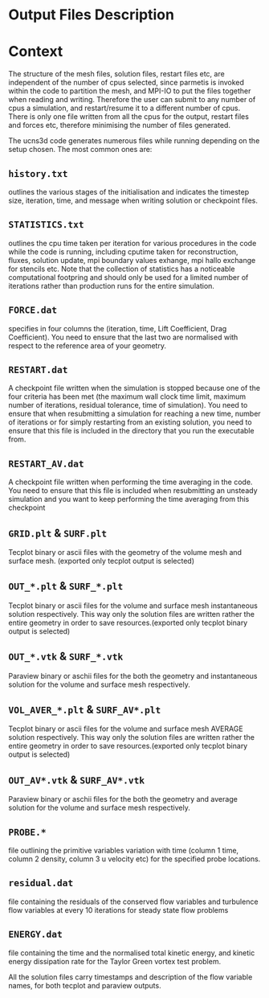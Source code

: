 # Output Files Description

Context
==============

The structure of the mesh files, solution files, restart files etc, are 
independent of the number of cpus selected, since parmetis is invoked 
within the code to partition the mesh, and MPI-IO to put the files together
when reading and writing.
Therefore the user can submit to any number of cpus a simulation, and 
restart/resume it to a different number of cpus. There is only one file 
written from all the cpus for the output, restart files and forces etc,
therefore minimising the number of files generated. 

The ucns3d code generates numerous files while running depending on the setup chosen. The most common ones are:

`history.txt`
-----------------------------------------------------
outlines the various stages of the initialisation and indicates the timestep size, iteration, 
time, and message when writing solution or checkpoint files.

`STATISTICS.txt`
-----------------------------------------------------
outlines the cpu time taken per iteration  for various procedures in the code while the code is running,
including cputime taken for reconstruction, fluxes, solution update, mpi boundary values exhange, mpi hallo exchange for stencils etc. 
Note that the collection of statistics has a noticeable computational footpring and should only be used for a limited number of 
iterations rather than production runs for the entire simulation.

`FORCE.dat` 
-----------------------------------------------------
specifies in four columns the (iteration, time, Lift Coefficient, Drag Coefficient). You need to ensure that
the last two are normalised with respect to the reference area of your geometry.

`RESTART.dat`
-----------------------------------------------------
A checkpoint file written when the simulation is stopped because one of the four criteria has been met 
(the maximum wall clock time limit, maximum number of iterations, residual tolerance, time of simulation). You need to ensure
that when resubmitting a simulation for reaching a new time, number of iterations or for simply restarting from an existing 
solution, you need to ensure that this file is included in the directory that you run the executable from.

`RESTART_AV.dat`
-----------------------------------------------------
A checkpoint file written when performing the time averaging in the code. You need to ensure that this file
is included when resubmitting an unsteady simulation and you want to keep performing the time averaging from this checkpoint

`GRID.plt` & `SURF.plt`
-----------------------------------------------------
Tecplot binary or ascii files with the geometry of the volume mesh and surface mesh. (exported only 
tecplot output is selected)

`OUT_*.plt` & `SURF_*.plt`
-----------------------------------------------------
Tecplot binary or ascii files for the volume and surface mesh instantaneous solution respectively.
This way only the solution files are written rather the entire geometry in order to save resources.(exported only tecplot 
binary output is selected)

`OUT_*.vtk` & `SURF_*.vtk`
-----------------------------------------------------
Paraview binary or aschii files for the both the geometry and instantaneous solution for the 
volume and surface mesh respectively.

`VOL_AVER_*.plt` & `SURF_AV*.plt`
-----------------------------------------------------
Tecplot binary or ascii files for the volume and surface mesh AVERAGE solution respectively. 
This way only the solution files are written rather the entire geometry in order to save resources.(exported only tecplot 
binary output is selected)

`OUT_AV*.vtk` & `SURF_AV*.vtk`
-----------------------------------------------------
Paraview binary or aschii files for the both the geometry and average solution for the volume 
and surface mesh respectively.

`PROBE.*` 
-----------------------------------------------------
file outlining the primitive variables variation with time (column 1 time, column 2 density, column 3 u velocity
etc) for the specified probe locations.

`residual.dat`
-----------------------------------------------------
file containing the residuals of the conserved flow variables and turbulence flow variables at every 10 
iterations for steady state flow problems

`ENERGY.dat`
-----------------------------------------------------

file containing the time and the normalised total kinetic energy, and kinetic energy dissipation rate for
the Taylor Green vortex test problem.

All the solution files carry timestamps and description of the flow variable names, for both tecplot and paraview outputs.
